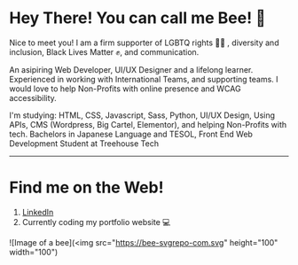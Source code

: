 # Hey There! You can call me Bee! :bee:

<!--
**beekcrouch/beekcrouch** is a ✨ _special_ ✨ repository because its `README.md` (this file) appears on your GitHub profile.-->

Nice to meet you! I am a firm supporter of LGBTQ rights :rainbow_flag: , diversity and inclusion, Black Lives Matter :fist_raised:, and communication.

An asipiring Web Developer, UI/UX Designer and a lifelong learner.
Experienced in working with International Teams, and supporting teams. I would love to help Non-Profits with online presence and WCAG accessibility.

I'm studying: HTML, CSS, Javascript, Sass, Python, UI/UX Design, Using APIs, CMS (Wordpress, Big Cartel, Elementor), and helping Non-Profits with tech.
Bachelors in Japanese Language and TESOL, Front End Web Development Student at Treehouse Tech

-----------------------------------------------------------
# Find me on the Web!
1. [LinkedIn](https://www.linkedin.com/in/brittkcrouch/)
2. Currently coding my portfolio website :computer:

![Image of a bee](<img src="https://bee-svgrepo-com.svg" height="100" width="100")


